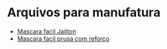# Arquivos para manufatura
  - [Mascara facil Jailton](../arquivos/manufatura/mascara_facil_jailton)
  - [Mascara facil prusa com reforço](../arquivos/manufatura/mascara_facil_prusa)